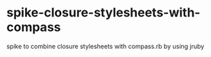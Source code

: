 spike-closure-stylesheets-with-compass
======================================

spike to combine closure stylesheets with compass.rb by using jruby
